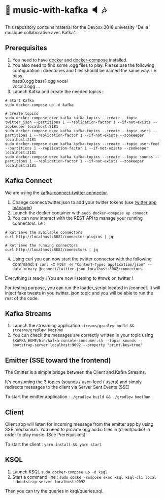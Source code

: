 # :musical_note: music-with-kafka :speaker: :notes:
This repository contains material for the Devoxx 2018 university "De la musique collaborative avec Kafka".

## Prerequisites
1. You need to have [docker](https://docs.docker.com/install/) and [docker-compose](https://docs.docker.com/compose/install/) installed.
2. You also need to find some .ogg files to play. Please use the following configuration : directories and files should be named the same way. i.e:
bass\
     bass0.ogg
     bass1.ogg
vocal\
     vocal0.ogg
     ... 
3. Launch Kafka and create the needed topics :
```
# Start Kafka
sudo docker-compose up -d kafka

# Create topics
sudo docker-compose exec kafka kafka-topics --create --topic twitter_json --partitions 1 --replication-factor 1 --if-not-exists --zookeeper localhost:2181
sudo docker-compose exec kafka kafka-topics --create --topic users --partitions 1 --replication-factor 1 --if-not-exists --zookeeper localhost:2181
sudo docker-compose exec kafka kafka-topics --create --topic user-feed --partitions 1 --replication-factor 1 --if-not-exists --zookeeper localhost:2181
sudo docker-compose exec kafka kafka-topics --create --topic sounds --partitions 1 --replication-factor 1 --if-not-exists --zookeeper localhost:2181
```

## Kafka Connect
We are using the [kafka-connect-twitter connector](https://github.com/jcustenborder/kafka-connect-twitter).

1. Change connect/twitter.json to add your twitter tokens (use [twitter app manager](https://apps.twitter.com/))
2. Launch the docker container with `sudo docker-compose up connect`
3. You can now interact with the REST API to manage your running connectors. i.e :
```
# Retrieve the available connectors
curl http://localhost:8082/connector-plugins | jq

# Retrieve the running connectors
curl http://localhost:8082/connectors | jq
```
4. Using curl you can now start the twitter connector with the following command:
`$ curl -X POST -H "Content-Type: application/json" --data-binary @connect/twitter.json localhost:8082/connectors`

Everything is ready ! You are now listening to #mwk on twitter !

For testing purpose, you can run the loader_script located in /connect. It will inject fake tweets in you twitter_json topic and you will be able to run the rest of the code.

## Kafka Streams
1. Launch the streaming application `streams/gradlew build && streams/gradlew bootRun`
2. You can check the messages are correctly written in your topic using `$KAFKA_HOME/bin/kafka-console-consumer.sh --topic sounds --bootstrap-server localhost:9092 --property "print.key=true"`

## Emitter (SSE toward the frontend)
The Emitter is a simple bridge between the Client and Kafka Streams. 

It's consuming the 3 topics (sounds / user-feed / users) and simply redirects messages to the client via Server Sent Events (SSE)

To start the emitter application :
`./gradlew build && ./gradlew bootRun`

## Client
Client app will listen for incoming message from the emitter app by using SSE mechanism.
You need to provide ogg audio files in (client/audio) in order to play music. (See Prerequisites)

To start the client :
`yarn install && yarn start`

## KSQL
1. Launch KSQL `sudo docker-compose up -d ksql`
2. Start a command line : `sudo docker-compose exec ksql ksql-cli local --bootstrap-server localhost:9092`

Then you can try the queries in ksql/queries.sql.
